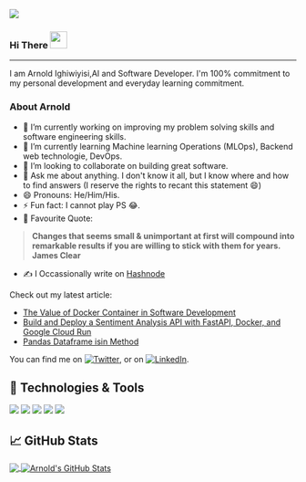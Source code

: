 ![](https://komarev.com/ghpvc/?username=Arnold-git&color=green)
### Hi There <img src="https://raw.githubusercontent.com/MartinHeinz/MartinHeinz/master/wave.gif" width="30px">
<hr></hr>
I am Arnold Ighiwiyisi,AI and Software Developer. I'm 100% commitment to my personal development and everyday learning commitment.

### About Arnold
- 🔭 I’m currently working on improving my problem solving skills and software engineering skills.
- 🌱 I’m currently learning Machine learning Operations (MLOps), Backend web technologie, DevOps.
- 👯 I’m looking to collaborate on building great software.
- 💬 Ask me about anything. I don't know it all, but I know where and how to find answers (I reserve the rights to recant this statement 😄)
- 😄 Pronouns: He/Him/His.
- ⚡ Fun fact: I cannot play PS 😂.
- 📌 Favourite Quote: 
> **Changes that seems small & unimportant at first will compound into remarkable results if you are willing to stick with them for years. James Clear**
- ✍️ I Occassionally write on [Hashnode](https://arnoldighiwiyisi.hashnode.dev/) 

Check out my latest article:

- [The Value of Docker Container in Software Development](https://arnoldighiwiyisi.hashnode.dev/the-value-of-docker-container-in-software-development?showSharer=true)
- [Build and Deploy a Sentiment Analysis API with FastAPI, Docker, and Google Cloud Run](https://arnoldighiwiyisi.hashnode.dev/build-and-deploy-a-sentiment-analysis-api-with-fastapi-docker-and-google-cloud-run)
- [Pandas Dataframe isin Method](https://arnoldighiwiyisi.hashnode.dev/pandas-dataframe-isin-method-8926ce3ca7c)



You can find me on [![Twitter][1.2]][1],  or on [![LinkedIn][3.2]][3].

## 🔧 Technologies & Tools
![](https://img.shields.io/badge/Code-Python-informational?style=flat&logo=python&logoColor=white&color=2bbc8a)
![](https://img.shields.io/badge/Code-JavaScript-informational?style=flat&logo=javascript&logoColor=white&color=2bbc8a)
![](https://img.shields.io/badge/Code-Tensorflow-informational?style=flat&logo=tensorflow&logoColor=white&color=2bbc8a)
![](https://img.shields.io/badge/Code-SQL-informational?style=flat&logo=sql&logoColor=white&color=2bbc8a)
![](https://img.shields.io/badge/Code-Flask-informational?style=flat&logo=flask&logoColor=white&color=2bbc8a)

## &#x1f4c8; GitHub Stats

<a href="https://github.com/Arnold-git/Arnold-git">
  <img align="center" src="https://github-readme-stats.vercel.app/api/top-langs/?username=Arnold-git&hide=jupyter notebook,html,css&title_color=ffffff&text_color=c9cacc&icon_color=2bbc8a&bg_color=1d1f21" />
</a>
<a href="https://github.com/Arnold-git/Arnold-git">
  <img align="center" src="https://github-readme-stats.vercel.app/api?username=Arnold-git&show_icons=true&line_height=27&count_private=true&title_color=ffffff&text_color=c9cacc&icon_color=2bbc8a&bg_color=1d1f21" alt="Arnold's GitHub Stats" />
</a> 


<!-- links to social media icons -->

<!-- icons with padding -->

[1.1]: http://i.imgur.com/tXSoThF.png (twitter icon with padding)
[2.1]: http://i.imgur.com/0o48UoR.png (github icon with padding)

<!-- icons without padding -->

[1.2]: http://i.imgur.com/wWzX9uB.png (twitter icon without padding)
[2.2]: http://i.imgur.com/9I6NRUm.png (github icon without padding)
[3.2]: https://raw.githubusercontent.com/MartinHeinz/MartinHeinz/master/linkedin-3-16.png (LinkedIn icon without padding)


<!-- links to your social media accounts -->

[1]: https://twitter.com/I_amarnold
[2]: https://github.com/Arnold-git
[3]: https://www.linkedin.com/in/arnold-ighiwiyisi-010271175/
